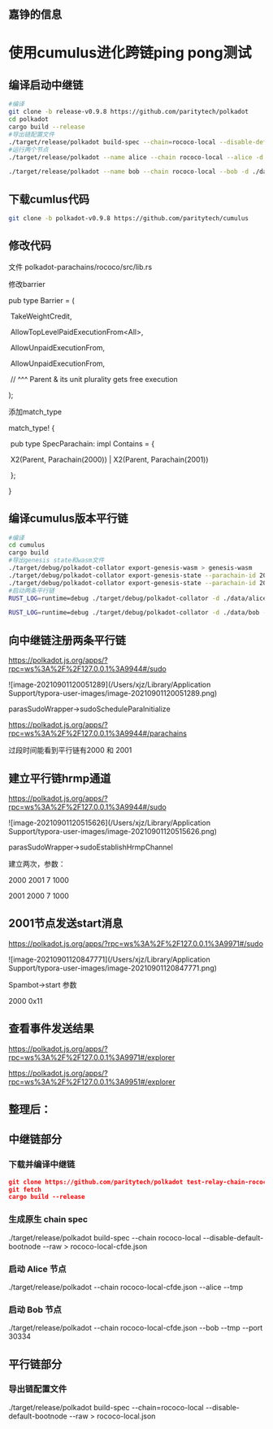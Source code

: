 ## 嘉铮的信息

# 使用cumulus进化跨链ping pong测试



## 编译启动中继链

```bash
#编译
git clone -b release-v0.9.8 https://github.com/paritytech/polkadot
cd polkadot
cargo build --release
#导出链配置文件
./target/release/polkadot build-spec --chain=rococo-local --disable-default-bootnode --raw > rococo-local.json
#运行两个节点
./target/release/polkadot --name alice --chain rococo-local --alice -d ./data/alice --ws-external --rpc-external --rpc-cors all  --node-key 0000000000000000000000000000000000000000000000000000000000000001

./target/release/polkadot --name bob --chain rococo-local --bob -d ./data/bob --bootnodes /ip4/127.0.0.1/tcp/30333/p2p/12D3KooWEyoppNCUx8Yx66oV9fJnriXwCcXwDDUA2kj6vnc6iDEp
```



## 下载cumlus代码

```BASH
git clone -b polkadot-v0.9.8 https://github.com/paritytech/cumulus
```



## 修改代码

文件 polkadot-parachains/rococo/src/lib.rs

修改barrier

pub type Barrier = (

​    TakeWeightCredit,

​    AllowTopLevelPaidExecutionFrom<All<MultiLocation>>,

​    AllowUnpaidExecutionFrom<ParentOrParentsUnitPlurality>,

​    AllowUnpaidExecutionFrom<SpecParachain>,

​    // ^^^ Parent & its unit plurality gets free execution

);

添加match_type

match_type! {

​    pub type SpecParachain: impl Contains<MultiLocation> = {

​        X2(Parent, Parachain(2000)) | X2(Parent, Parachain(2001))

​    };

}



## 编译cumulus版本平行链

```bash
#编译
cd cumulus
cargo build 
#导出genesis state和wasm文件
./target/debug/polkadot-collator export-genesis-wasm > genesis-wasm
./target/debug/polkadot-collator export-genesis-state --parachain-id 2000 > genesis-state-2000
./target/debug/polkadot-collator export-genesis-state --parachain-id 2001 > genesis-state-2001
#启动两条平行链
RUST_LOG=runtime=debug ./target/debug/polkadot-collator -d ./data/alice --collator --alice --force-authoring --port 40557 --ws-port 9951 --parachain-id 2000 --ws-external --rpc-cors all --rpc-methods=unsafe -- --execution wasm --chain ../polkadot/rococo-local.json --port 40558 --bootnodes /ip4/127.0.0.1/tcp/30333/p2p/12D3KooWEyoppNCUx8Yx66oV9fJnriXwCcXwDDUA2kj6vnc6iDEp

RUST_LOG=runtime=debug ./target/debug/polkadot-collator -d ./data/bob --collator --bob --force-authoring --port 40777 --ws-port 9971 --parachain-id 2001 --ws-external --rpc-cors all --rpc-methods=unsafe -- --execution wasm --chain ../polkadot/rococo-local.json --port 40778 --bootnodes /ip4/127.0.0.1/tcp/30333/p2p/12D3KooWEyoppNCUx8Yx66oV9fJnriXwCcXwDDUA2kj6vnc6iDEp
```







## 向中继链注册两条平行链

https://polkadot.js.org/apps/?rpc=ws%3A%2F%2F127.0.0.1%3A9944#/sudo

![image-20210901120051289](/Users/xjz/Library/Application Support/typora-user-images/image-20210901120051289.png)

parasSudoWrapper->sudoScheduleParaInitialize



https://polkadot.js.org/apps/?rpc=ws%3A%2F%2F127.0.0.1%3A9944#/parachains

过段时间能看到平行链有2000 和 2001



## 建立平行链hrmp通道

https://polkadot.js.org/apps/?rpc=ws%3A%2F%2F127.0.0.1%3A9944#/sudo

![image-20210901120515626](/Users/xjz/Library/Application Support/typora-user-images/image-20210901120515626.png)

parasSudoWrapper->sudoEstablishHrmpChannel

建立两次，参数：

2000 2001 7 1000

2001 2000 7 1000



## 2001节点发送start消息

https://polkadot.js.org/apps/?rpc=ws%3A%2F%2F127.0.0.1%3A9971#/sudo

![image-20210901120847771](/Users/xjz/Library/Application Support/typora-user-images/image-20210901120847771.png)

Spambot->start 参数

2000 0x11



## 查看事件发送结果

https://polkadot.js.org/apps/?rpc=ws%3A%2F%2F127.0.0.1%3A9971#/explorer

https://polkadot.js.org/apps/?rpc=ws%3A%2F%2F127.0.0.1%3A9951#/explorer 


## 整理后：

## 中继链部分
### 下载并编译中继链
```json
git clone https://github.com/paritytech/polkadot test-relay-chain-rococo
git fetch
cargo build --release
```

### 生成原生 chain spec
./target/release/polkadot build-spec --chain rococo-local --disable-default-bootnode --raw > rococo-local-cfde.json

### 启动 Alice 节点
./target/release/polkadot --chain rococo-local-cfde.json --alice --tmp

### 启动 Bob 节点
./target/release/polkadot --chain rococo-local-cfde.json --bob --tmp --port 30334

## 平行链部分
### 导出链配置文件

./target/release/polkadot build-spec --chain=rococo-local --disable-default-bootnode --raw > rococo-local.json

